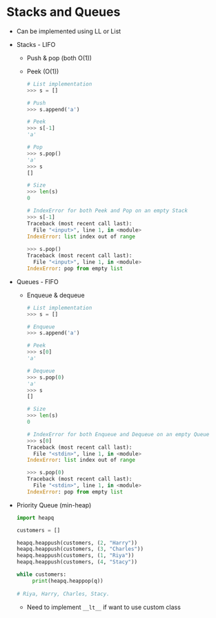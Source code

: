 # Stacks and Queues

- Can be implemented using LL or List

- Stacks - LIFO

  - Push & pop (both O(1))

  - Peek (O(1))

    ```python
    # List implementation
    >>> s = []
    
    # Push
    >>> s.append('a')
    
    # Peek
    >>> s[-1]
    'a'
    
    # Pop
    >>> s.pop()
    'a'
    >>> s
    []
    
    # Size
    >>> len(s)
    0
    
    # IndexError for both Peek and Pop on an empty Stack
    >>> s[-1]
    Traceback (most recent call last):
      File "<input>", line 1, in <module>
    IndexError: list index out of range
      
    >>> s.pop()
    Traceback (most recent call last):
      File "<input>", line 1, in <module>
    IndexError: pop from empty list
    ```

- Queues - FIFO

  - Enqueue & dequeue

    ```python
    # List implementation
    >>> s = []
    
    # Enqueue
    >>> s.append('a')
    
    # Peek
    >>> s[0]
    'a'
    
    # Dequeue
    >>> s.pop(0)
    'a'
    >>> s
    []
    
    # Size
    >>> len(s)
    0
    
    # IndexError for both Enqueue and Dequeue on an empty Queue
    >>> s[0]
    Traceback (most recent call last):
      File "<stdin>", line 1, in <module>
    IndexError: list index out of range
    
    >>> s.pop(0)
    Traceback (most recent call last):
      File "<stdin>", line 1, in <module>
    IndexError: pop from empty list
    ```

- Priority Queue (min-heap)

  ```python
  import heapq
  
  customers = []
  
  heapq.heappush(customers, (2, "Harry"))
  heapq.heappush(customers, (3, "Charles"))
  heapq.heappush(customers, (1, "Riya"))
  heapq.heappush(customers, (4, "Stacy"))
  
  while customers:
       print(heapq.heappop(q))
          
  # Riya, Harry, Charles, Stacy.
  ```

  - Need to implement `__lt__` if want to use custom class